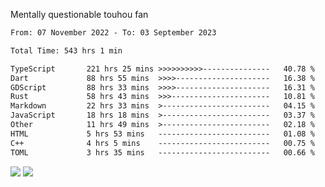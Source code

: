 Mentally questionable touhou fan



<!--START_SECTION:waka-->

```txt
From: 07 November 2022 - To: 03 September 2023

Total Time: 543 hrs 1 min

TypeScript       221 hrs 25 mins >>>>>>>>>>---------------   40.78 %
Dart             88 hrs 55 mins  >>>>---------------------   16.38 %
GDScript         88 hrs 33 mins  >>>>---------------------   16.31 %
Rust             58 hrs 43 mins  >>>----------------------   10.81 %
Markdown         22 hrs 33 mins  >------------------------   04.15 %
JavaScript       18 hrs 18 mins  >------------------------   03.37 %
Other            11 hrs 49 mins  >------------------------   02.18 %
HTML             5 hrs 53 mins   -------------------------   01.08 %
C++              4 hrs 5 mins    -------------------------   00.75 %
TOML             3 hrs 35 mins   -------------------------   00.66 %
```

<!--END_SECTION:waka-->

![](https://posei.me/horse_going_hard.gif)
![](https://posei.me/horse_going_hard.gif)
